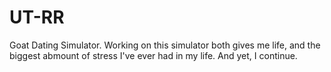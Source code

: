 # UT-RR
Goat Dating Simulator.
Working on this simulator both gives me life, and the biggest abmount of stress I've ever had in my life. And yet, I continue. 
